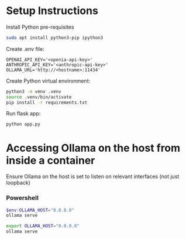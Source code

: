 # Setup Instructions

Install Python pre-requisites

```bash
sudo apt install python3-pip ipython3
```

Create .env file:

```config
OPENAI_API_KEY='<openia-api-key>'
ANTHROPIC_API_KEY='<anthropic-api-key>'
OLLAMA_URL='http://<hostname>:11434'
```

Create Python virtual environment:

```bash
python3 -m venv .venv
source .venv/bin/activate
pip install -r requirements.txt
```

Run flask app:

```bash
python app.py
```

# Accessing Ollama on the host from inside a container

Ensure Ollama on the host is set to listen on relevant interfaces (not just loopback)

### Powershell

```powershell
$env:OLLAMA_HOST="0.0.0.0"
ollama serve
```

```zsh
export OLLAMA_HOST="0.0.0.0"
ollama serve
```